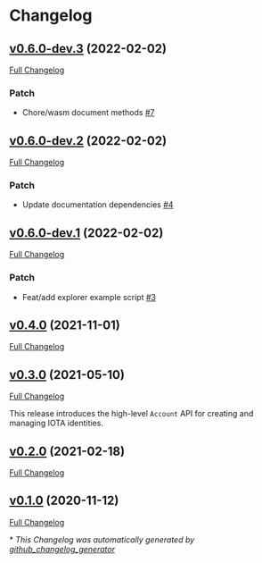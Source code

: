 # Changelog

## [v0.6.0-dev.3](https://github.com/eike-hass/identity.rs/tree/v0.6.0-dev.3) (2022-02-02)

[Full Changelog](https://github.com/eike-hass/identity.rs/compare/v0.6.0-dev.2...v0.6.0-dev.3)

### Patch

- Chore/wasm document methods [\#7](https://github.com/eike-hass/identity.rs/pull/7)

## [v0.6.0-dev.2](https://github.com/eike-hass/identity.rs/tree/v0.6.0-dev.2) (2022-02-02)

[Full Changelog](https://github.com/eike-hass/identity.rs/compare/v0.6.0-dev.1...v0.6.0-dev.2)

### Patch

- Update documentation dependencies [\#4](https://github.com/eike-hass/identity.rs/pull/4)

## [v0.6.0-dev.1](https://github.com/eike-hass/identity.rs/tree/v0.6.0-dev.1) (2022-02-02)

[Full Changelog](https://github.com/eike-hass/identity.rs/compare/v0.4.0...v0.6.0-dev.1)

### Patch

- Feat/add explorer example script [\#3](https://github.com/eike-hass/identity.rs/pull/3)

## [v0.4.0](https://github.com/eike-hass/identity.rs/tree/v0.4.0) (2021-11-01)

[Full Changelog](https://github.com/eike-hass/identity.rs/compare/v0.3.0...v0.4.0)

## [v0.3.0](https://github.com/eike-hass/identity.rs/tree/v0.3.0) (2021-05-10)

[Full Changelog](https://github.com/eike-hass/identity.rs/compare/v0.2.0...v0.3.0)
 
This release introduces the high-level `Account` API for creating and managing IOTA identities.

## [v0.2.0](https://github.com/eike-hass/identity.rs/tree/v0.2.0) (2021-02-18)

[Full Changelog](https://github.com/eike-hass/identity.rs/compare/v0.1.0...v0.2.0)

## [v0.1.0](https://github.com/eike-hass/identity.rs/tree/v0.1.0) (2020-11-12)

[Full Changelog](https://github.com/eike-hass/identity.rs/compare/360bf5ce64a7f418249cdeadccb22b9aea7daeb6...v0.1.0)



\* *This Changelog was automatically generated by [github_changelog_generator](https://github.com/github-changelog-generator/github-changelog-generator)*
